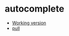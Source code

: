 # autocomplete
* [Working version](https://zakharovvu.github.io/autocomplete/)
* [pull](https://github.com/zakharovvu/autocomplete/pull/1)
